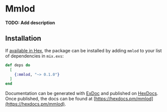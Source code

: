 # Mmlod

**TODO: Add description**

## Installation

If [available in Hex](https://hex.pm/docs/publish), the package can be installed
by adding `mmlod` to your list of dependencies in `mix.exs`:

```elixir
def deps do
  [
    {:mmlod, "~> 0.1.0"}
  ]
end
```

Documentation can be generated with [ExDoc](https://github.com/elixir-lang/ex_doc)
and published on [HexDocs](https://hexdocs.pm). Once published, the docs can
be found at [https://hexdocs.pm/mmlod](https://hexdocs.pm/mmlod).

